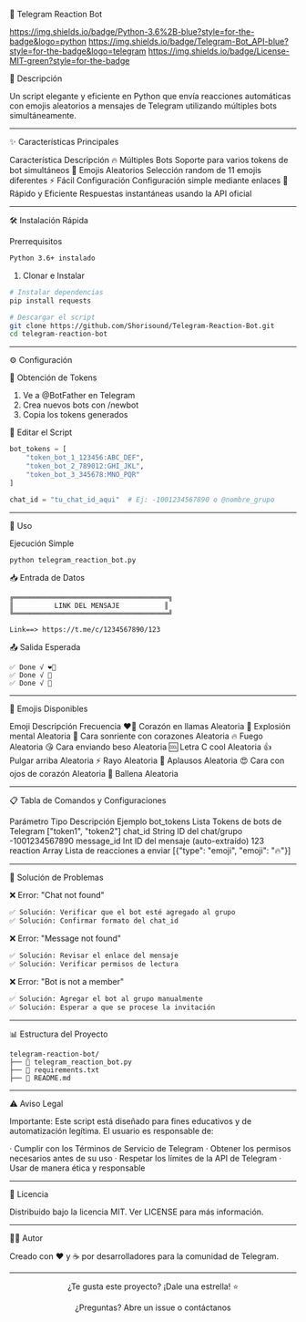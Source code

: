 🤖 Telegram Reaction Bot

https://img.shields.io/badge/Python-3.6%2B-blue?style=for-the-badge&logo=python
https://img.shields.io/badge/Telegram-Bot_API-blue?style=for-the-badge&logo=telegram
https://img.shields.io/badge/License-MIT-green?style=for-the-badge

🌟 Descripción

Un script elegante y eficiente en Python que envía reacciones automáticas con emojis aleatorios a mensajes de Telegram utilizando múltiples bots simultáneamente.

---

✨ Características Principales

Característica Descripción
🔥 Múltiples Bots Soporte para varios tokens de bot simultáneos
🎲 Emojis Aleatorios Selección random de 11 emojis diferentes
⚡ Fácil Configuración Configuración simple mediante enlaces
🚀 Rápido y Eficiente Respuestas instantáneas usando la API oficial

---

🛠️ Instalación Rápida

Prerrequisitos

```bash
Python 3.6+ instalado
```

1. Clonar e Instalar

```bash
# Instalar dependencias
pip install requests

# Descargar el script
git clone https://github.com/Shorisound/Telegram-Reaction-Bot.git
cd telegram-reaction-bot
```

---

⚙️ Configuración

🔐 Obtención de Tokens

1. Ve a @BotFather en Telegram
2. Crea nuevos bots con /newbot
3. Copia los tokens generados

📝 Editar el Script

```python
bot_tokens = [
    "token_bot_1_123456:ABC_DEF",
    "token_bot_2_789012:GHI_JKL", 
    "token_bot_3_345678:MNO_PQR"
]

chat_id = "tu_chat_id_aqui"  # Ej: -1001234567890 o @nombre_grupo
```

---

🚀 Uso

Ejecución Simple

```bash
python telegram_reaction_bot.py
```

📥 Entrada de Datos

```
╔══════════════════════════════════════╗
║          LINK DEL MENSAJE           ║
╚══════════════════════════════════════╝

Link==> https://t.me/c/1234567890/123
```

📤 Salida Esperada

```
✅ Done √ ❤️‍🔥
✅ Done √ 🤯  
✅ Done √ 🥰
```

---

🎨 Emojis Disponibles

Emoji Descripción Frecuencia
❤️‍🔥 Corazón en llamas Aleatoria
🤯 Explosión mental Aleatoria
🥰 Cara sonriente con corazones Aleatoria
🔥 Fuego Aleatoria
😘 Cara enviando beso Aleatoria
🆒 Letra C cool Aleatoria
👍 Pulgar arriba Aleatoria
⚡ Rayo Aleatoria
👏 Aplausos Aleatoria
😍 Cara con ojos de corazón Aleatoria
🐳 Ballena Aleatoria

---

📋 Tabla de Comandos y Configuraciones

Parámetro Tipo Descripción Ejemplo
bot_tokens Lista Tokens de bots de Telegram ["token1", "token2"]
chat_id String ID del chat/grupo -1001234567890
message_id Int ID del mensaje (auto-extraído) 123
reaction Array Lista de reacciones a enviar [{"type": "emoji", "emoji": "🔥"}]

---

🐛 Solución de Problemas

❌ Error: "Chat not found"

```bash
✅ Solución: Verificar que el bot esté agregado al grupo
✅ Solución: Confirmar formato del chat_id
```

❌ Error: "Message not found"

```bash
✅ Solución: Revisar el enlace del mensaje
✅ Solución: Verificar permisos de lectura
```

❌ Error: "Bot is not a member"

```bash
✅ Solución: Agregar el bot al grupo manualmente
✅ Solución: Esperar a que se procese la invitación
```

---

📊 Estructura del Proyecto

```
telegram-reaction-bot/
├── 📄 telegram_reaction_bot.py 
├── 📄 requirements.txt          
├── 📄 README.md              
```

---

⚠️ Aviso Legal

Importante: Este script está diseñado para fines educativos y de automatización legítima. El usuario es responsable de:

· Cumplir con los Términos de Servicio de Telegram
· Obtener los permisos necesarios antes de su uso
· Respetar los límites de la API de Telegram
· Usar de manera ética y responsable

---

📄 Licencia

Distribuido bajo la licencia MIT. Ver LICENSE para más información.

---

👨‍💻 Autor

Creado con ❤️ y ☕ por desarrolladores para la comunidad de Telegram.

---

<div align="center">

¿Te gusta este proyecto? ¡Dale una estrella! ⭐

¿Preguntas? Abre un issue o contáctanos

</div>
